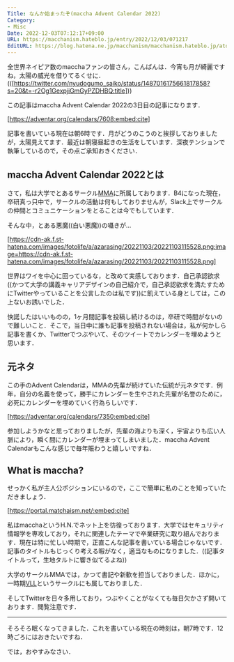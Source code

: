 ```yaml
---
Title: なんか始まったぞ(maccha Advent Calendar 2022)
Category:
- Misc
Date: 2022-12-03T07:12:17+09:00
URL: https://macchanism.hateblo.jp/entry/2022/12/03/071217
EditURL: https://blog.hatena.ne.jp/macchanism/macchanism.hateblo.jp/atom/entry/4207112889941840454
---
```


全世界ネイピア数のmacchaファンの皆さん，こんばんは．今宵も月が綺麗ですね，太陽の威光を借りてるくせに．(([https://twitter.com/nyudogumo_saiko/status/1487016175661817858?s=20&t=-r2Og1GexpjiGmGyPZDHBQ:title]))

この記事はmaccha Advent Calendar 2022の3日目の記事になります．

[https://adventar.org/calendars/7608:embed:cite]

記事を書いている現在は朝6時です．月がどうのこうのと挨拶しておりましたが，太陽見えてます．最近は朝寝昼起きの生活をしています．深夜テンションで執筆しているので，その点ご承知おきください．

<!-- more -->

## maccha Advent Calendar 2022とは
さて，私は大学でとあるサークル[MMA](https://wiki.mma.club.uec.ac.jp/)に所属しております．B4になった現在，卒研真っ只中で，サークルの活動は何もしておりませんが，Slack上でサークルの仲間とコミュニケーションをとることは今でもしています．

そんな中，とある悪魔((白い悪魔))の囁きが...

[https://cdn-ak.f.st-hatena.com/images/fotolife/a/azarasing/20221103/20221103115528.png:image=https://cdn-ak.f.st-hatena.com/images/fotolife/a/azarasing/20221103/20221103115528.png]

世界はワイを中心に回っているな，と改めて実感しております．自己承認欲求((かつて大学の講義キャリアデザインの自己紹介で，自己承認欲求を満たすためにTwitterやっていることを公言したのは私です))に飢えている身としては，この上ないお誘いでした．

快諾したはいいものの，1ヶ月間記事を投稿し続けるのは，卒研で時間がないので難しいこと．そこで，当日中に誰も記事を投稿されない場合は，私が何かしら記事を書くか、Twitterでつぶやいて、そのツイートでカレンダーを埋めようと思います．

## 元ネタ
この手のAdvent Calendarは，MMAの先輩が続けていた伝統が元ネタです．例年，自分の名義を使って，勝手にカレンダーを生やされた先輩が名誉のために，必死にカレンダーを埋めていく行為らしいです．

[https://adventar.org/calendars/7350:embed:cite]

参加しようかなと思っておりましたが，先輩の海よりも深く，宇宙よりも広い人脈により，瞬く間にカレンダーが埋まってしまいました．maccha Advent Calendarもこんな感じで毎年賑わうと嬉しいですね．

## What is maccha?
せっかく私が主人公ポジションにいるので，ここで簡単に私のことを知っていただきましょう．

[https://portal.matchaism.net/:embed:cite]

私はmacchaというH.N.でネット上を彷徨っております．大学ではセキュリティ情報学を専攻しており，それに関連したテーマで卒業研究に取り組んでおります．現在は特に忙しい時期で，正直こんな記事を書いている場合じゃないです．記事のタイトルもじっくり考える暇がなく，適当なものになりました．((記事タイトルって，生地タルトに響き似てるよね))

大学のサークルMMAでは，かつて書記や新歓を担当しておりました．ほかに，一時期[VLL](https://mikuec.com/)というサークルにも属しておりました．

そしてTwitterを日々多用しており，つぶやくことがなくても毎日欠かさず開いております．閲覧注意です．

---

そろそろ眠くなってきました．これを書いている現在の時刻は，朝7時です．12時ごろにはおきたいですね．

では，おやすみなさい．
